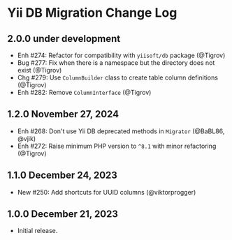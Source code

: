 # Yii DB Migration Change Log

## 2.0.0 under development

- Enh #274: Refactor for compatibility with `yiisoft/db` package (@Tigrov)
- Bug #277: Fix when there is a namespace but the directory does not exist (@Tigrov)
- Chg #279: Use `ColumnBuilder` class to create table column definitions (@Tigrov)
- Enh #282: Remove `ColumnInterface` (@Tigrov)

## 1.2.0 November 27, 2024

- Enh #268: Don't use Yii DB deprecated methods in `Migrator` (@BaBL86, @vjik)
- Enh #272: Raise minimum PHP version to `^8.1` with minor refactoring (@Tigrov)

## 1.1.0 December 24, 2023

- New #250: Add shortcuts for UUID columns (@viktorprogger)

## 1.0.0 December 21, 2023

- Initial release.
